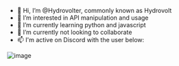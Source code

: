 - 👋 Hi, I’m @Hydrovolter, commonly known as Hydrovolt
- 👀 I’m interested in API manipulation and usage
- 🌱 I’m currently learning python and javascript
- 💞️ I’m currently not looking to collaborate
- 📫 I'm active on Discord with the user below:

![image](https://util.bruhmomentlol.repl.co/status/958298682044866631)
